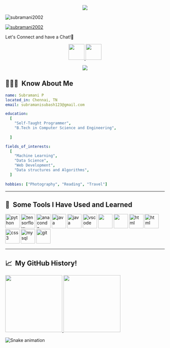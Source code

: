 <p align="center">
  <img src="https://capsule-render.vercel.app/api?text=Hello%20Everyone!&animation=fadeIn&type=waving&color=gradient&height=100&fontColor=black"/>
</p>
<p align="left"> <img src="https://komarev.com/ghpvc/?username=subramani2002&label=Profile%20views&color=0e75b6&style=flat" alt="subramani2002" /> </p>

<p align="left"> <a href="https://github.com/ryo-ma/github-profile-trophy"><img src="https://github-profile-trophy.vercel.app/?username=subramani2002" alt="subramani2002" /></a> </p>


  Let's Connect and have a Chat!💬
</h1>

<p align="center">
<a href="https://www.linkedin.com/in/subramani-p-2a6717184/">
  <img height="50" src="https://user-images.githubusercontent.com/46517096/166973395-19676cd8-f8ec-4abf-83ff-da8243505b82.png"/>
</a>

<a href="https://www.instagram.com/_subbu_here__/">
  <img height="50" src="https://user-images.githubusercontent.com/46517096/166974368-9798f39f-1f46-499c-b14e-81f0a3f83a06.png"/>
</a>
</p>
<p align="center">
  <img src= "https://media.giphy.com/media/aEwLTJvYxwo1L09oyP/giphy.gif">
</p>

<h2> 👨🏻‍💻 &nbsp;Know About Me</h2>

```yaml
name: Subramani P
located_in: Chennai, TN
email: subramanisubash123@gmail.com

education:
  [
    "Self-Taught Programmer",
    "B.Tech in Computer Science and Engineering",
    
  ]

fields_of_interests:
  [
    "Machine Learning",
    "Data Science",
    "Web Development",
    "Data structures and Algorithms",
  ]
  
hobbies: ["Photography", "Reading", "Travel"]
```
  
---  
<h2> 🚀 &nbsp;Some Tools I Have Used and Learned</h2>
<p align="left">
  <img src="https://cdn.jsdelivr.net/gh/devicons/devicon/icons/python/python-original.svg" alt="python" width="45" height="45"/>
  <img src="https://cdn.jsdelivr.net/gh/devicons/devicon/icons/tensorflow/tensorflow-original.svg" alt="tensorflow" width="45" height="45"/>
  <img src="https://cdn.jsdelivr.net/gh/devicons/devicon/icons/anaconda/anaconda-original.svg" alt="anaconda" width="45" height="45"/>
  <img src="https://cdn.jsdelivr.net/gh/devicons/devicon/icons/django/django-plain.svg" alt="java" width="45" height="45"/>
<img src="https://cdn.jsdelivr.net/gh/devicons/devicon/icons/java/java-original.svg" alt="java" width="45" height="45"/>
<img src="https://cdn.jsdelivr.net/gh/devicons/devicon/icons/vscode/vscode-original.svg" alt="vscode" width="45" height="45"/>
<img src="https://cdn.jsdelivr.net/gh/devicons/devicon/icons/cplusplus/cplusplus-original.svg" width="45" height="45"/>
<img src="https://cdn.jsdelivr.net/gh/devicons/devicon/icons/javascript/javascript-original.svg" width="45" height="45"/>  
<img src="https://cdn.jsdelivr.net/gh/devicons/devicon/icons/html5/html5-original.svg" alt="html" width="45" height="45"/>
<img src="https://cdn.jsdelivr.net/gh/devicons/devicon/icons/bootstrap/bootstrap-plain.svg" alt="html" width="45" height="45"/> 
<img src="https://cdn.jsdelivr.net/gh/devicons/devicon/icons/css3/css3-original-wordmark.svg" alt="css3" width="45" height="45" />
<img src="https://cdn.jsdelivr.net/gh/devicons/devicon/icons/mysql/mysql-original-wordmark.svg" alt="mysql" width="45" height="45" />    
<img src="https://cdn.jsdelivr.net/gh/devicons/devicon/icons/git/git-original.svg" alt="git" width="45" height="45"/>
</p>

---
<h2> 📈 &nbsp;My GitHub History!</h2>
<a href="https://github.com/subramani2002">
  <img height="180em" src="https://github-readme-stats.vercel.app/api?username=subramani2002&theme=dracula&show_icons=true" />
  <img height="180em" src="https://github-readme-stats.vercel.app/api/top-langs/?username=subramani2002&theme=dracula&layout=compact" />
</a>

![Snake animation](https://github.com/subramani2002/subramani2002/blob/output/github-contribution-grid-snake.gif)
